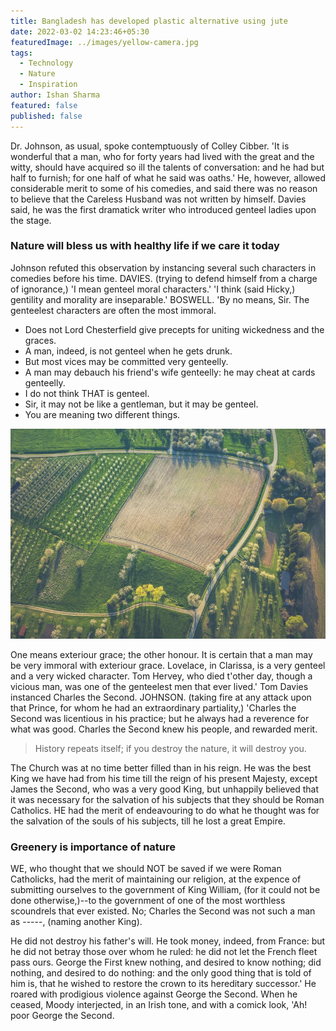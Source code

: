 ```yaml
---
title: Bangladesh has developed plastic alternative using jute
date: 2022-03-02 14:23:46+05:30
featuredImage: ../images/yellow-camera.jpg
tags:
  - Technology
  - Nature
  - Inspiration
author: Ishan Sharma
featured: false
published: false
---
```


Dr. Johnson, as usual, spoke contemptuously of Colley Cibber. 'It is wonderful that a man, who for forty years had lived with the great and the witty, should have acquired so ill the talents of conversation: and he had but half to furnish; for one half of what he said was oaths.' He, however, allowed considerable merit to some of his comedies, and said there was no reason to believe that the Careless Husband was not written by himself. Davies said, he was the first dramatick writer who introduced genteel ladies upon the stage.

### Nature will bless us with healthy life if we care it today

Johnson refuted this observation by instancing several such characters in comedies before his time. DAVIES. (trying to defend himself from a charge of ignorance,) 'I mean genteel moral characters.' 'I think (said Hicky,) gentility and morality are inseparable.' BOSWELL. 'By no means, Sir. The genteelest characters are often the most immoral.

- Does not Lord Chesterfield give precepts for uniting wickedness and the graces.
- A man, indeed, is not genteel when he gets drunk.
- But most vices may be committed very genteelly.
- A man may debauch his friend's wife genteelly: he may cheat at cards genteelly.
- I do not think THAT is genteel.
- Sir, it may not be like a gentleman, but it may be genteel.
- You are meaning two different things.

![Photo by Markus Spiske / Unsplash](../images/agriculture-fild.jpg "Photo by Markus Spiske / Unsplash")

One means exteriour grace; the other honour. It is certain that a man may be very immoral with exteriour grace. Lovelace, in Clarissa, is a very genteel and a very wicked character. Tom Hervey, who died t'other day, though a vicious man, was one of the genteelest men that ever lived.' Tom Davies instanced Charles the Second. JOHNSON. (taking fire at any attack upon that Prince, for whom he had an extraordinary partiality,) 'Charles the Second was licentious in his practice; but he always had a reverence for what was good. Charles the Second knew his people, and rewarded merit.

> History repeats itself; if you destroy the nature, it will destroy you.

The Church was at no time better filled than in his reign. He was the best King we have had from his time till the reign of his present Majesty, except James the Second, who was a very good King, but unhappily believed that it was necessary for the salvation of his subjects that they should be Roman Catholics. HE had the merit of endeavouring to do what he thought was for the salvation of the souls of his subjects, till he lost a great Empire.

### Greenery is importance of nature

WE, who thought that we should NOT be saved if we were Roman Catholicks, had the merit of maintaining our religion, at the expence of submitting ourselves to the government of King William, (for it could not be done otherwise,)--to the government of one of the most worthless scoundrels that ever existed. No; Charles the Second was not such a man as -----, (naming another King).

He did not destroy his father's will. He took money, indeed, from France: but he did not betray those over whom he ruled: he did not let the French fleet pass ours. George the First knew nothing, and desired to know nothing; did nothing, and desired to do nothing: and the only good thing that is told of him is, that he wished to restore the crown to its hereditary successor.' He roared with prodigious violence against George the Second. When he ceased, Moody interjected, in an Irish tone, and with a comick look, 'Ah! poor George the Second.

<!--EndFragment-->
